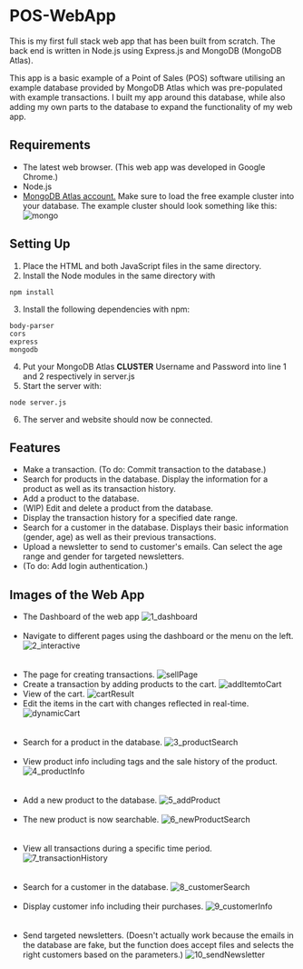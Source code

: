 # POS-WebApp
This is my first full stack web app that has been built from scratch. The back end is written in Node.js using Express.js and MongoDB (MongoDB Atlas).

This app is a basic example of a Point of Sales (POS) software utilising an example database provided by MongoDB Atlas which was pre-populated with example transactions. I built my app around this database, while also adding my own parts to the database to expand the functionality of my web app.

## Requirements
* The latest web browser. (This web app was developed in Google Chrome.)
* Node.js
* [MongoDB Atlas account.](https://www.mongodb.com/cloud/atlas) Make sure to load the free example cluster into your database. 
The example cluster should look something like this:
![mongo](https://user-images.githubusercontent.com/45221821/66277540-71ca5980-e8fc-11e9-889d-58d269821051.PNG)

## Setting Up
1. Place the HTML and both JavaScript files in the same directory.
2. Install the Node modules in the same directory with
```
npm install
```
3. Install the following dependencies with npm:
```
body-parser
cors
express
mongodb
```
4. Put your MongoDB Atlas <b>CLUSTER</b> Username and Password into line 1 and 2 respectively in server.js 
5. Start the server with:
```
node server.js
```
6. The server and website should now be connected.
## Features
* Make a transaction. (To do: Commit transaction to the database.)
* Search for products in the database. Display the information for a product as well as its transaction history.
* Add a product to the database.
* (WIP) Edit and delete a product from the database.
* Display the transaction history for a specified date range.
* Search for a customer in the database. Displays their basic information (gender, age) as well as their previous transactions.
* Upload a newsletter to send to customer's emails. Can select the age range and gender for targeted newsletters.
* (To do: Add login authentication.)

## Images of the Web App
- The Dashboard of the web app
![1_dashboard](https://user-images.githubusercontent.com/45221821/66277237-15653b00-e8f8-11e9-9656-3ff731f738aa.PNG)
<br/><br/>
- Navigate to different pages using the dashboard or the menu on the left.
![2_interactive](https://user-images.githubusercontent.com/45221821/66277239-17c79500-e8f8-11e9-93b7-c83709cfc7b0.PNG)
<br/><br/><br/>
- The page for creating transactions.
![sellPage](https://user-images.githubusercontent.com/45221821/66277436-22cff480-e8fb-11e9-925f-f250ac2d7656.PNG)
- Create a transaction by adding products to the cart.
![addItemtoCart](https://user-images.githubusercontent.com/45221821/66277437-2499b800-e8fb-11e9-9599-3880ef6c541b.PNG)
- View of the cart.
![cartResult](https://user-images.githubusercontent.com/45221821/66277438-26637b80-e8fb-11e9-9184-87c6b2f612fa.PNG)
- Edit the items in the cart with changes reflected in real-time. 
![dynamicCart](https://user-images.githubusercontent.com/45221821/66277440-282d3f00-e8fb-11e9-8de6-453cf0ad782b.PNG)
<br/><br/><br/>
- Search for a product in the database.
![3_productSearch](https://user-images.githubusercontent.com/45221821/66277240-1a29ef00-e8f8-11e9-9647-2599af75e22e.PNG)
<br/><br/>
- View product info including tags and the sale history of the product.
![4_productInfo](https://user-images.githubusercontent.com/45221821/66277242-1e560c80-e8f8-11e9-9be4-6ccc660ba2e0.PNG)
<br/><br/><br/>
- Add a new product to the database.
![5_addProduct](https://user-images.githubusercontent.com/45221821/66277243-20b86680-e8f8-11e9-907a-823d527f676b.PNG)
<br/><br/>
- The new product is now searchable.
![6_newProductSearch](https://user-images.githubusercontent.com/45221821/66277244-244bed80-e8f8-11e9-8f39-e995f9bf86b3.PNG)
<br/><br/><br/>
- View all transactions during a specific time period.
![7_transactionHistory](https://user-images.githubusercontent.com/45221821/66277247-2615b100-e8f8-11e9-835b-16cb9d6dfe4a.PNG)
<br/><br/><br/>
- Search for a customer in the database.
![8_customerSearch](https://user-images.githubusercontent.com/45221821/66277249-27df7480-e8f8-11e9-9869-e3cd71a7639a.PNG)
<br/><br/>
- Display customer info including their purchases.
![9_customerInfo](https://user-images.githubusercontent.com/45221821/66277250-29a93800-e8f8-11e9-9688-aaf04984c89c.PNG)
<br/><br/><br/>
- Send targeted newsletters. (Doesn't actually work because the emails in the database are fake, but the function does accept files and selects the right customers based on the parameters.)
![10_sendNewsletter](https://user-images.githubusercontent.com/45221821/66277252-2b72fb80-e8f8-11e9-8520-b40522dd3279.PNG)

